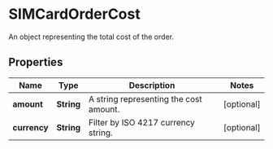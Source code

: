 

# SIMCardOrderCost

An object representing the total cost of the order.

## Properties

Name | Type | Description | Notes
------------ | ------------- | ------------- | -------------
**amount** | **String** | A string representing the cost amount. |  [optional]
**currency** | **String** | Filter by ISO 4217 currency string. |  [optional]



